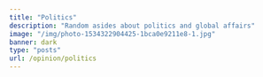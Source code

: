 ```yaml
---
title: "Politics"
description: "Random asides about politics and global affairs"
image: "/img/photo-1534322904425-1bca0e9211e8-1.jpg"
banner: dark
type: "posts"
url: /opinion/politics
---
```

